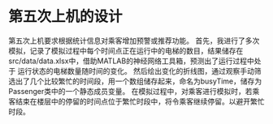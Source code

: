 # 第五次上机的设计

第五次上机要求根据统计信息对乘客增加预警或推荐功能。
首先，我进行了多次模拟，记录了模拟过程中每个时间点正在运行中的电梯的数目，结果储存在src/data/data.xlsx中，借助MATLAB的神经网络工具箱，预测出了运行过程中处于
运行状态的电梯数量随时间的变化。
然后绘出变化的折线图，通过观察手动筛选出了几个比较繁忙的时间段，用一个数组储存起来，命名为busyTime，储存为Passenger类中的一个静态成员变量。
在模拟过程中，对乘客进行模拟时，若乘客结束在楼层中的停留的时间点位于繁忙时段中，将令乘客继续停留。以避开繁忙时段。